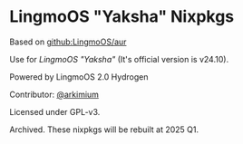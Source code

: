 # LingmoOS "Yaksha" Nixpkgs
Based on [github:LingmoOS/aur](https://github.com/LingmoOS/aur)

Use for _LingmoOS "Yaksha"_ (It's official version is v24.10).

Powered by LingmoOS 2.0 Hydrogen

Contributor: [@arkimium](https://github.com/arkimium)

Licensed under GPL-v3.

Archived. These nixpkgs will be rebuilt at 2025 Q1.
